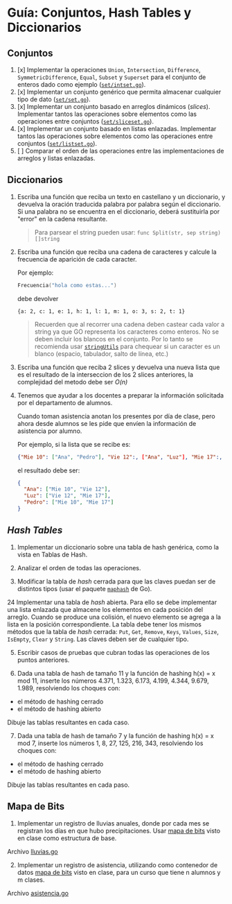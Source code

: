 # Guía: Conjuntos, Hash Tables y Diccionarios

## Conjuntos

1. [x] Implementar la operaciones `Union`, `Intersection`, `Difference`, `SymmetricDifference`, `Equal`, `Subset` y `Superset` para el conjunto de enteros dado como ejemplo ([`set/intset.go`](set/intset.go)).
2. [x] Implementar un conjunto genérico que permita almacenar cualquier tipo de dato ([`set/set.go`](set/set.go)).
3. [x] Implementar un conjunto basado en arreglos dinámicos (_slices_). Implementar tantos las operaciones sobre elementos como las operaciones entre conjuntos ([`set/sliceset.go`](set/sliceset.go)).
4. [x] Implementar un conjunto basado en listas enlazadas. Implementar tantos las operaciones sobre elementos como las operaciones entre conjuntos ([`set/listset.go`](set/listset.go)).
5. [ ] Comparar el orden de las operaciones entre las implementaciones de arreglos y listas enlazadas.

## Diccionarios

1. Escriba una función que reciba un texto en castellano y un diccionario, y devuelva la oración traducida palabra por palabra según el diccionario. Si una palabra no se encuentra en el diccionario, deberá sustituirla por "error" en la cadena resultante.

   > Para parsear el string pueden usar: `func Split(str, sep string) []string`

2. Escriba una función que reciba una cadena de caracteres y calcule la frecuencia de aparición de cada caracter.

   Por ejemplo:

   ```go
   Frecuencia("hola como estas...")
   ```

   debe devolver

   ```text
   {a: 2, c: 1, e: 1, h: 1, l: 1, m: 1, o: 3, s: 2, t: 1}
   ```

   > Recuerden que al recorrer una cadena deben castear cada valor a string ya que GO representa los caracteres como enteros. No se deben incluir los blancos en el conjunto. Por lo tanto se recomienda usar [`stringUtils`](https://pkg.go.dev/github.com/agrison/go-commons-lang/stringUtils) para chequear si un caracter es un blanco (espacio, tabulador, salto de línea, etc.)

3. Escriba una función que reciba 2 slices y devuelva una nueva lista que es el resultado de la interseccion de los 2 slices anteriores, la complejidad del metodo debe ser _O(n)_

4. Tenemos que ayudar a los docentes a preparar la información solicitada por el departamento de alumnos.

   Cuando toman asistencia anotan los presentes por día de clase, pero ahora desde alumnos se les pide que envíen la información de asistencia por alumno.

   Por ejemplo, si la lista que se recibe es:

   ```json
   {"Mie 10": ["Ana", "Pedro"], "Vie 12":, ["Ana", "Luz"], "Mie 17":, ["Luz", "Pedro"]}
   ```

   el resultado debe ser:

   ```json
   {
     "Ana": ["Mie 10", "Vie 12"],
     "Luz": ["Vie 12", "Mie 17"],
     "Pedro": ["Mie 10", "Mie 17"]
   }
   ```

## _Hash Tables_

1. Implementar un diccionario sobre una tabla de hash genérica, como la vista en Tablas de Hash.

2. Analizar el orden de todas las operaciones.
3. Modificar la tabla de _hash_ cerrada para que las claves puedan ser de distintos tipos (usar el paquete [`maphash`](https://pkg.go.dev/hash/maphash) de Go).

24 Implementar una tabla de _hash_ abierta. Para ello se debe implementar una lista enlazada que almacene los elementos en cada posición del arreglo. Cuando se produce una colisión, el nuevo elemento se agrega a la lista en la posición correspondiente. La tabla debe tener los mismos métodos que la tabla de _hash_ cerrada: `Put`, `Get`, `Remove`, `Keys`, `Values`, `Size`, `IsEmpty`, `Clear` y `String`. Las claves deben ser de cualquier tipo.

5. Escribir casos de pruebas que cubran todas las operaciones de los puntos anteriores.

6. Dada una tabla de hash de tamaño 11 y la función de hashing h(x) = x mod 11, inserte los números 4.371, 1.323, 6.173, 4.199, 4.344, 9.679, 1.989, resolviendo los choques con:
  - el método de hashing cerrado
  - el método de hashing abierto
  
Dibuje las tablas resultantes en cada caso.

7. Dada una tabla de hash de tamaño 7 y la función de hashing h(x) = x mod 7, inserte los números 1, 8, 27, 125, 216, 343, resolviendo los choques con:
 - el método de hashing cerrado
  - el método de hashing abierto
  
 Dibuje las tablas resultantes en cada paso.

## Mapa de Bits

1. Implementar un registro de lluvias anuales, donde por cada mes se registran los días en que hubo precipitaciones. Usar [mapa de bits](https://pkg.go.dev/github.com/untref-ayp2/data-structures@v0.8.0/bitmap) visto en clase como estructura de base. 

Archivo [lluvias.go](bitmap/lluvias.go)

2. Implementar un registro de asistencia, utilizando como contenedor de datos [mapa de bits](https://pkg.go.dev/github.com/untref-ayp2/data-structures@v0.8.0/bitmap) visto en clase, para un curso que tiene n alumnos y m clases. 

Archivo [asistencia.go](bitmap/asistencia.go)
